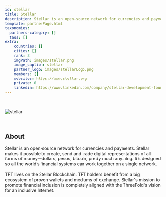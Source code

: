 ```yaml
---
id: stellar
title: Stellar
description: Stellar is an open-source network for currencies and payments.
template: partnerPage.html
taxonomies:
  partners-category: []
  tags: []
extra:
    countries: []
    cities: []
    rank: 3
    imgPath: images/stellar.png
    image_caption: stellar
    partner_logo: images/stellarLogo.png
    members: []
    websites: https://www.stellar.org
    private: 0
    linkedin: https://www.linkedin.com/company/stellar-development-foundation/
---
```


<br/>

![stellar](images/stellar2.jpg)

<br/>

## About

Stellar is an open-source network for currencies and payments. Stellar makes it possible to create, send and trade digital representations of all forms of money—dollars, pesos, bitcoin, pretty much anything. It’s designed so all the world’s financial systems can work together on a single network.
<br/>
<br/>
TFT lives on the Stellar Blockchain. TFT holders benefit from a big ecosystem of proven wallets and mediums of exchange. Stellar's mission to promote financial inclusion is completely aligned with the ThreeFold's vision  for an inclusive Internet.

<!-- ## Mission

## Impact

## Powered by ThreeFold

## Join saving our planet!

## Support this project

## TFGrid Solution

### Roadmap -->



